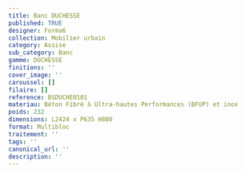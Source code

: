 ```yaml
---
title: Banc DUCHESSE
published: TRUE
designer: Forma6
collection: Mobilier urbain
category: Assise
sub_category: Banc
gamme: DUCHESSE 
finitions: ''
cover_image: ''
caroussel: []
filaire: []
reference: BSDUCHE0101
materiau: Béton Fibré à Ultra-hautes Performances (BFUP) et inox
poids: 232
dimensions: L2424 x P635 H800
format: Multibloc
traitement: ''
tags: ''
canonical_url: ''
description: ''
---
```

